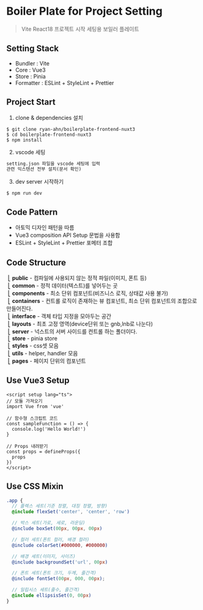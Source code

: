 # Boiler Plate for Project Setting

> Vite React18 프로젝트 시작 세팅용 보일러 플레이트

## Setting Stack
- Bundler : Vite
- Core : Vue3
- Store : Pinia
- Formatter : ESLint + StyleLint + Prettier

## Project Start
1. clone & dependencies 설치
```
$ git clone ryan-ahn/boilerplate-frontend-nuxt3
$ cd boilerplate-frontend-nuxt3
$ npm install
```
2. vscode 세팅
```markdown
setting.json 파일을 vscode 세팅에 입력
관련 익스텐션 전부 설치(문서 확인)
```
3. dev server 시작하기
```
$ npm run dev
```

## Code Pattern
- 아토믹 디자인 패턴을 따름
- Vue3 composition API Setup 문법을 사용함
- ESLint + StyleLint + Prettier 포메터 조합

## Code Structure
&nbsp;⎣&nbsp;**public** - 컴파일에 사용되지 않는 정적 파일(이미지, 폰트 등) <br/>
&nbsp;⎣&nbsp;**common** - 정적 데이터(텍스트)를 넣어두는 곳 <br/>
&nbsp;⎣&nbsp;**components** - 최소 단위 컴포넌트(비즈니스 로직, 상태값 사용 불가) <br/>
&nbsp;⎣&nbsp;**containers** - 컨트롤 로직이 존재하는 뷰 컴포넌트, 최소 단위 컴포넌트의 조합으로 만들어진다. <br/>
&nbsp;⎣&nbsp;**interface** - 객체 타입 지정을 모아두는 공간 <br/>
&nbsp;⎣&nbsp;**layouts** - 최초 고정 영역(device단위 또는 gnb,lnb로 나눈다) <br/>
&nbsp;⎣&nbsp;**server** - 넉스트의 서버 사이드를 컨트롤 하는 폴더이다. <br/>
&nbsp;⎣&nbsp;**store** - pinia store<br/>
&nbsp;⎣&nbsp;**styles** - css셋 모음<br/>
&nbsp;⎣&nbsp;**utils** - helper, handler 모음<br/>
&nbsp;⎣&nbsp;**pages** - 페이지 단위의 컴포넌트<br/>

## Use Vue3 Setup

```vue
<script setup lang="ts">
// 모듈 가져오기
import Vue from 'vue'

// 함수형 스크립트 코드
const sampleFunction = () => {
  console.log('Hello World!')
}

// Props 내려받기
const props = defineProps({
  props
})
</script>
```

## Use CSS Mixin

```scss
.app {
  // 플렉스 세트(기준 정렬, 대칭 정렬, 방향)
  @include flexSet('center', 'center', 'row')

  // 박스 세트(가로, 세로, 라운딩)
  @include boxSet(00px, 00px, 00px)

  // 컬러 세트(폰트 컬러, 배경 컬러)
  @include colorSet(#000000, #000000)

  // 배경 세트(이미지, 사이즈)
  @include backgroundSet('url', 00px)

  // 폰트 세트(폰트 크기, 두께, 줄간격)
  @include fontSet(00px, 000, 00px);

  // 일립시스 세트(줄수, 줄간격)
  @include ellipsisSet(0, 00px)
}
```

